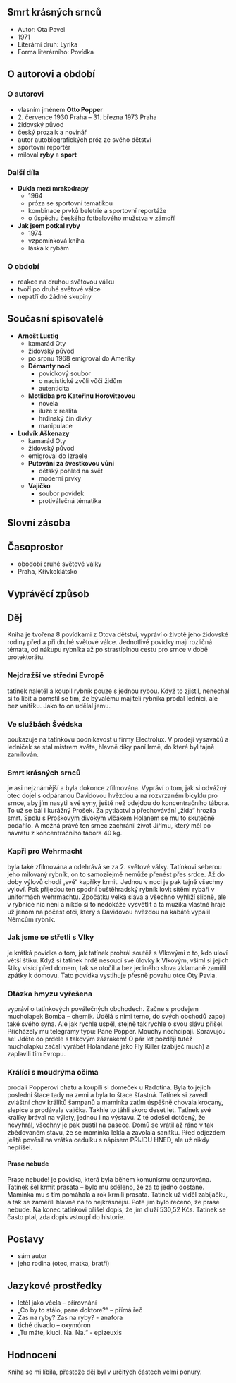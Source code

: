 ## Smrt krásných srnců

- Autor: Ota Pavel
- 1971
- Literární druh: Lyrika
- Forma literárního: Povídka

## O autorovi a období

### O autorovi

- vlasním jménem **Otto Popper**
- 2\. července 1930 Praha – 31. března 1973 Praha
- židovský původ
- český prozaik a novinář
- autor autobiografických próz ze svého dětství
- sportovní reportér
- miloval **ryby** a **sport**

### Další díla

- **Dukla mezi mrakodrapy**
  - 1964
  - próza se sportovní tematikou
  - kombinace prvků beletrie a sportovní reportáže
  - o úspěchu českého fotbalového mužstva v zámoří
- **Jak jsem potkal ryby**
  - 1974
  - vzpomínková kniha
  - láska k rybám

### O období

- reakce na druhou světovou válku
- tvoří po druhé světové válce
- nepatří do žádné skupiny

## Současní spisovatelé

- **Arnošt Lustig**
  - kamarád Oty
  - židovský původ
  - po srpnu 1968 emigroval do Ameriky
  - **Démanty noci**
    - povídkový soubor
    - o nacistické zvůli vůči židům
    - autenticita
  - **Motlidba pro Kateřinu Horovitzovou**
    - novela
    - iluze x realita
    - hrdinský čin dívky
    - manipulace
- **Ludvík Aškenazy**
  - kamarád Oty
  - židovský původ
  - emigroval do Izraele
  - **Putování za švestkovou vůní**
    - dětský pohled na svět
    - moderní prvky
  - **Vajíčko**
    - soubor povídek
    - protiválečná tématika

## Slovní zásoba

## Časoprostor

- obodobí cruhé světové války
- Praha, Křivkoklátsko

## Vyprávěcí způsob

## Děj

Kniha je tvořena 8 povídkami z Otova dětství, vypráví o životě jeho židovské rodiny před a při druhé světové válce. Jednotlivé povídky mají rozličná témata, od nákupu rybníka až po strastiplnou cestu pro srnce v době protektorátu.

### Nejdražší ve střední Evropě

tatínek naletěl a koupil rybník pouze s jednou rybou. Když to zjistil, nenechal si to líbit a pomstil se tím, že bývalému majiteli rybníka prodal lednici, ale bez vnitřku. Jako to on udělal jemu.

### Ve službách Švédska

poukazuje na tatínkovu podnikavost u firmy Electrolux. V prodeji vysavačů a ledniček se stal mistrem světa, hlavně díky paní Irmě, do které byl tajně zamilován.

### Smrt krásných srnců

je asi nejznámější a byla dokonce zfilmována. Vypráví o tom, jak si odvážný otec dojel s odpáranou Davidovou hvězdou a na rozvrzaném bicyklu pro srnce, aby jím nasytil své syny, ještě než odejdou do koncentračního tábora. To už se bál i kurážný Prošek. Za pytláctví a přechovávání „žida“ hrozila smrt. Spolu s Proškovým divokým vlčákem Holanem se mu to skutečně podařilo. A možná právě ten srnec zachránil život Jiřímu, který měl po návratu z koncentračního tábora 40 kg.

### Kapři pro Wehrmacht

byla také zfilmována a odehrává se za 2. světové války. Tatínkovi seberou jeho milovaný rybník, on to samozřejmě nemůže přenést přes srdce. Až do doby výlovů chodí „své“ kapříky krmit. Jednou v noci je pak tajně všechny vyloví. Pak přijedou ten spodní buštěhradský rybník lovit sítěmi rybáři v uniformách wehrmachtu. Zpočátku velká sláva a všechno vyhlíží slibně, ale v rybníce nic není a nikdo si to nedokáže vysvětlit a ta muzika vlastně hraje už jenom na počest otci, který s Davidovou hvězdou na kabátě vypálil Němcům rybník.

### Jak jsme se střetli s Vlky

je krátká povídka o tom, jak tatínek prohrál soutěž s Vlkovými o to, kdo uloví větší štiku. Když si tatínek hrdě nesoucí své úlovky k Vlkovým, všiml si jejich štiky visící před domem, tak se otočil a bez jediného slova zklamaně zamířil zpátky k domovu. Tato povídka vystihuje přesně povahu otce Oty Pavla.

### Otázka hmyzu vyřešena

vypráví o tatínkových poválečných obchodech. Začne s prodejem mucholapek Bomba – chemik. Udělá s nimi terno, do svých obchodů zapojí také svého syna. Ale jak rychle uspěl, stejně tak rychle o svou slávu přišel. Přicházely mu telegramy typu: Pane Popper. Mouchy nechcípají. Spravujou se! Jděte do prdele s takovým zázrakem! O pár let později tutéž mucholapku začali vyrábět Holanďané jako Fly Killer (zabíječ much) a zaplavili tím Evropu.

### Králíci s moudrýma očima

prodali Popperovi chatu a koupili si domeček u Radotína. Byla to jejich poslední štace tady na zemi a byla to štace šťastná. Tatínek si zavedl zvláštní chov králíků šampanů a maminka zatím úspěšně chovala krocany, slepice a prodávala vajíčka. Takhle to táhli skoro deset let. Tatínek své králíky brával na výlety, jednou i na výstavu. Z té odešel dotčený, že nevyhrál, všechny je pak pustil na pasece. Domů se vrátil až ráno v tak zbědovaném stavu, že se maminka lekla a zavolala sanitku. Před odjezdem ještě pověsil na vrátka cedulku s nápisem PŘIJDU HNED, ale už nikdy nepřišel.

#### Prase nebude

Prase nebude! je povídka, která byla během komunismu cenzurována. Tatínek šel krmit prasata – bylo mu sděleno, že za to jedno dostane. Maminka mu s tím pomáhala a rok krmili prasata. Tatínek už viděl zabíjačku, a tak se zaměřili hlavně na to nejkrásnější. Poté jim bylo řečeno, že prase nebude. Na konec tatínkovi přišel dopis, že jim dluží 530,52 Kčs. Tatínek se často ptal, zda dopis vstoupí do historie.

## Postavy

- sám autor
- jeho rodina (otec, matka, bratři)

## Jazykové prostředky

- letěl jako včela – přirovnání
- „Co by to stálo, pane doktore?“ – přímá řeč
- Zas na ryby? Zas na ryby? - anafora
- tiché divadlo – oxymóron
- „Tu máte, kluci. Na. Na.“ - epizeuxis

## Hodnocení

Kniha se mi líbila, přestože děj byl v určitých částech velmi ponurý.
